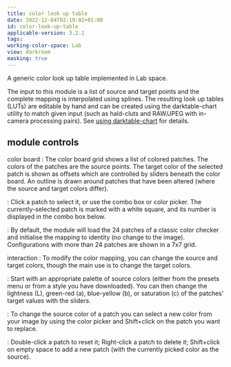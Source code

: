 ```yaml
---
title: color look up table
date: 2022-12-04T02:19:02+01:00
id: color-look-up-table
applicable-version: 3.2.1
tags:
working-color-space: Lab
view: darkroom
masking: true
---
```


A generic color look up table implemented in Lab space.

The input to this module is a list of source and target points and the complete mapping is interpolated using splines. The resulting look up tables (LUTs) are editable by hand and can be created using the darktable-chart utility to match given input (such as hald-cluts and RAW/JPEG with in-camera processing pairs). See [using darktable-chart](../../special-topics/darktable-chart/_index.md) for details.

## module controls

color board
: The color board grid shows a list of colored patches. The colors of the patches are the source points. The target color of the selected patch is shown as offsets which are controlled by sliders beneath the color board. An outline is drawn around patches that have been altered (where the source and target colors differ).

: Click a patch to select it, or use the combo box or color picker. The currently-selected patch is marked with a white square, and its number is displayed in the combo box below.

: By default, the module will load the 24 patches of a classic color checker and initialise the mapping to identity (no change to the image). Configurations with more than 24 patches are shown in a 7x7 grid.

interaction
: To modify the color mapping, you can change the source and target colors, though the main use is to change the target colors.

: Start with an appropriate palette of source colors (either from the presets menu or from a style you have downloaded). You can then change the lightness (L), green-red (a), blue-yellow (b), or saturation \(c\) of the patches' target values with the sliders.

: To change the source color of a patch you can select a new color from your image by using the color picker and Shift+click on the patch you want to replace.

: Double-click a patch to reset it; Right-click a patch to delete it; Shift+click on empty space to add a new patch (with the currently picked color as the source).
